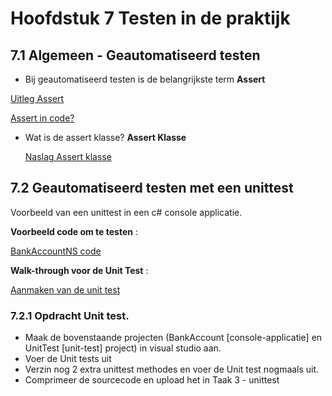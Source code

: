 # Hoofdstuk 7 Testen in de praktijk

## 7.1 Algemeen - Geautomatiseerd testen

- Bij geautomatiseerd testen is de belangrijkste term __Assert__

<a href="https://elo.kw1c.nl/CMS/Studie/811%20ICT-Academie/811%20VakkenInhoud/%5BB.06%20BEH%5D%20Onderhoud%20en%20beheer/Productie/04.%20Aanvullend/124398_02_02_BC30_Assertions.mp4" target="_new">Uitleg Assert</a>

<a href="https://elo.kw1c.nl/CMS/Studie/811%20ICT-Academie/811%20VakkenInhoud/%5BB.06%20BEH%5D%20Onderhoud%20en%20beheer/Productie/04.%20Aanvullend/124398_02_03_BC30_AsserCode.mp4" target="_new">Assert in code?</a>


- Wat is de assert klasse?
__Assert Klasse__

  <a href="https://msdn.microsoft.com/en-us/library/microsoft.visualstudio.testtools.unittesting.assert.aspx" target="_blank">Naslag Assert klasse</a>


## 7.2 Geautomatiseerd testen met een unittest

Voorbeeld van een unittest in een c# console applicatie.

__Voorbeeld code om te testen__ :

  <a href="https://docs.microsoft.com/nl-nl/visualstudio/test/sample-project-for-creating-unit-tests" target="_blank">BankAccountNS code</a>

__Walk-through voor de Unit Test__ :

  <a href="https://docs.microsoft.com/nl-nl/visualstudio/test/walkthrough-creating-and-running-unit-tests-for-managed-code" target="_blank">Aanmaken van de unit test</a>


### 7.2.1 Opdracht Unit test. 

- Maak de bovenstaande projecten (BankAccount [console-applicatie] en UnitTest [unit-test]  project) in visual studio aan.
- Voer de Unit tests uit
- Verzin nog 2 extra unittest methodes en voer de Unit test nogmaals uit.
- Comprimeer de sourcecode en upload het in Taak 3 - unittest

